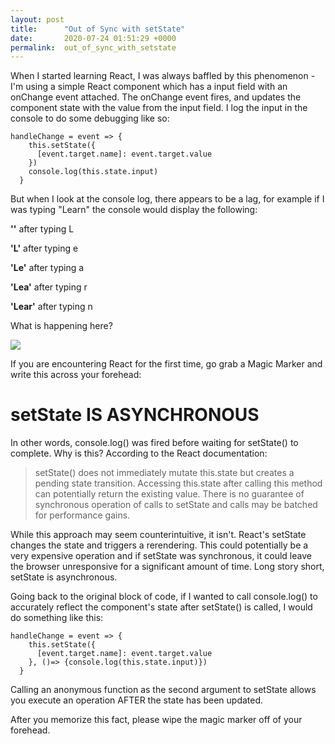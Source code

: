 ```yaml
---
layout: post
title:      "Out of Sync with setState"
date:       2020-07-24 01:51:29 +0000
permalink:  out_of_sync_with_setstate
---
```



When I started learning React, I was always baffled by this phenomenon - I'm using a simple React component which has a input field with an onChange event attached. The onChange event fires, and updates the component state with the value from the input field.  I log the input in the console to do some debugging like so:

```
handleChange = event => {
    this.setState({
      [event.target.name]: event.target.value
    })
    console.log(this.state.input)
  }
```

But when I look at the console log, there appears to be a lag, for example if I was typing "Learn" the console would display the following:

**''** after typing L

**'L'** after typing e

**'Le'** after typing a

**'Lea'** after typing r

**'Lear'** after typing n

What is happening here?

![](https://media.giphy.com/media/11OO4x7JURZoTC/giphy.gif)


If you are encountering React for the first time, go grab a Magic Marker and write this across your forehead:

# setState IS ASYNCHRONOUS

In other words, console.log() was fired before waiting for setState() to complete.  Why is this?  According to the React documentation:


> setState() does not immediately mutate this.state but creates a pending state transition. Accessing this.state after calling this method can potentially return the existing value. There is no guarantee of synchronous operation of calls to setState and calls may be batched for performance gains.


While this approach may seem counterintuitive, it isn't.  React's setState changes the state and triggers a rerendering.  This could potentially be a very expensive operation and if setState was synchronous, it could leave the browser unresponsive for a significant amount of time.  Long story short, setState is asynchronous.

Going back to the original block of code, if I wanted to call console.log() to accurately reflect the component's state after setState() is called, I would do something like this:

```
handleChange = event => {
    this.setState({
      [event.target.name]: event.target.value
    }, ()=> {console.log(this.state.input)})
  }
```

Calling an anonymous function as the second argument to setState allows you execute an operation AFTER the state has been updated.  

After you memorize this fact, please wipe the magic marker off of your forehead.



